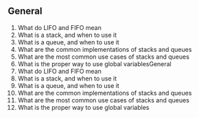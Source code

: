 ## General
1. What do LIFO and FIFO mean
2. What is a stack, and when to use it
3. What is a queue, and when to use it
4. What are the common implementations of stacks and queues
5. What are the most common use cases of stacks and queues
6. What is the proper way to use global variablesGeneral
7. What do LIFO and FIFO mean
8. What is a stack, and when to use it
9. What is a queue, and when to use it
10. What are the common implementations of stacks and queues
11. What are the most common use cases of stacks and queues
12. What is the proper way to use global variables
